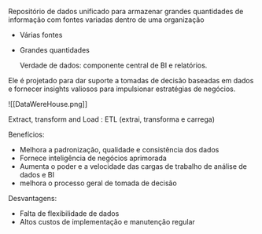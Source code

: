 Repositório de dados unificado para armazenar grandes quantidades de informação com fontes variadas dentro de uma organização
- Várias fontes
- Grandes quantidades

	Verdade de dados: componente central de BI e relatórios. 

Ele é projetado para dar suporte a tomadas de decisão baseadas em dados e fornecer insights valiosos para impulsionar estratégias de negócios.

![[DataWereHouse.png]]

Extract, transform and Load : ETL (extrai, transforma e carrega)

Benefícios:
- Melhora a padronização, qualidade e consistência dos dados
- Fornece inteligência de negócios aprimorada
- Aumenta o poder e a velocidade das cargas de trabalho de análise de dados e BI
- melhora o processo geral de tomada de decisão

Desvantagens:
- Falta de flexibilidade de dados 
- Altos custos de implementação e manutenção regular